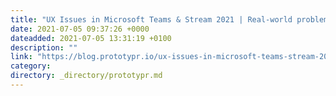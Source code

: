 ```yaml
---
title: "UX Issues in Microsoft Teams & Stream 2021 | Real-world problem"
date: 2021-07-05 09:37:26 +0000
dateadded: 2021-07-05 13:31:19 +0100
description: ""
link: "https://blog.prototypr.io/ux-issues-in-microsoft-teams-stream-2021-real-world-problem-c72d4f29823?source=rss----eb297ea1161a---4"
category:
directory: _directory/prototypr.md
---
```

